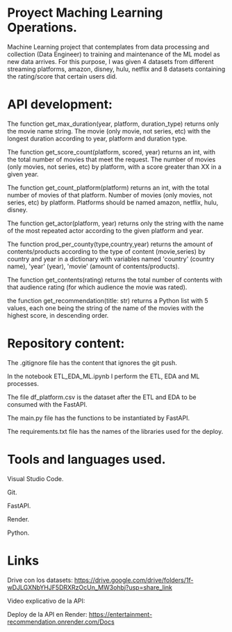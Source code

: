 # Proyect Maching Learning Operations.
Machine Learning project that contemplates from data processing and collection (Data Engineer) to training and maintenance of the ML model as new data arrives. For this purpose, I was given 4 datasets from different streaming platforms, amazon, disney, hulu, netflix and 8 datasets containing the rating/score that certain users did.
# API development:
The function get_max_duration(year, platform, duration_type) returns only the movie name string. The movie (only movie, not series, etc) with the longest duration according to year, platform and duration type. 

The function get_score_count(platform, scored, year) returns an int, with the total number of movies that meet the request. The number of movies (only movies, not series, etc) by platform, with a score greater than XX in a given year. 

The function get_count_platform(platform) returns an int, with the total number of movies of that platform. Number of movies (only movies, not series, etc) by platform. Platforms should be named amazon, netflix, hulu, disney.

The function get_actor(platform, year) returns only the string with the name of the most repeated actor according to the given platform and year.

The function prod_per_county(type,country,year) returns the amount of contents/products according to the type of content (movie,series) by country and year in a dictionary with variables named 'country' (country name), 'year' (year), 'movie' (amount of contents/products).

The function get_contents(rating) returns the total number of contents with that audience rating (for which audience the movie was rated).

the function get_recommendation(title: str) returns a Python list with 5 values, each one being the string of the name of the movies with the highest score, in descending order.
# Repository content:

The .gitignore file has the content that ignores the git push.

In the notebook ETL_EDA_ML.ipynb I perform the ETL, EDA and ML processes.

The file df_platform.csv is the dataset after the ETL and EDA to be consumed with the FastAPI.

The main.py file has the functions to be instantiated by FastAPI.

The requirements.txt file has the names of the libraries used for the deploy.
# Tools and languages used.
Visual Studio Code.

Git.

FastAPI.

Render.

Python.
# Links
Drive con los datasets:
https://drive.google.com/drive/folders/1f-wDJLGXNbYHJF5DRXRzOcUn_MW3ohbj?usp=share_link

Video explicativo de la API:

Deploy de la API en Render:
https://entertainment-recommendation.onrender.com/Docs
